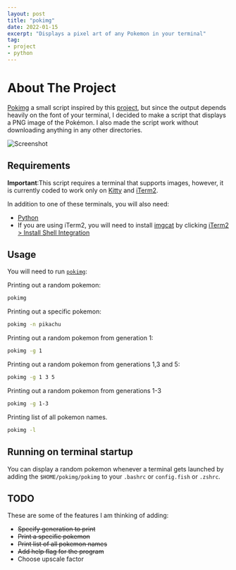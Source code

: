```yaml
---
layout: post
title: "pokimg"
date: 2022-01-15
excerpt: "Displays a pixel art of any Pokemon in your terminal"
tag:
- project 
- python
---
```


# About The Project

[Pokimg](https://github.com/FuzzyGrim/pokimg) a small script inspired by this [project](https://gitlab.com/phoneybadger/pokemon-colorscripts), but since the output depends heavily on the font of your terminal, I decided to make a script that displays a PNG image of the Pokémon. I also made the script work without downloading anything in any other directories.

![Screenshot](https://github.com/FuzzyGrim/pokimg/raw/master/screenshot.png)

## Requirements
**Important**:This script requires a terminal that supports images, however, it is currently coded to work only on [Kitty](https://sw.kovidgoyal.net/kitty/) and [iTerm2](https://iterm2.com/downloads.html).

In addition to one of these terminals, you will also need:
  - [Python](https://www.python.org/downloads/)
  - If you are using iTerm2, you will need to install [imgcat](https://iterm2.com/documentation-images.html) by clicking [iTerm2 > Install Shell Integration](https://i.stack.imgur.com/0DseS.png)

## Usage
You will need to run [`pokimg`](https://github.com/FuzzyGrim/pokimg/blob/master/pokimg):

Printing out a random pokemon:
```sh
pokimg
```

Printing out a specific pokemon:
```sh
pokimg -n pikachu
```

Printing out a random pokemon from generation 1:
```sh
pokimg -g 1
```

Printing out a random pokemon from generations 1,3 and 5:
```sh
pokimg -g 1 3 5
```

Printing out a random pokemon from generations 1-3
```sh
pokimg -g 1-3
```

Printing list of all pokemon names.
```sh
pokimg -l
```

## Running on terminal startup
You can display a random pokemon whenever a terminal gets launched by adding the `$HOME/pokimg/pokimg` to your `.bashrc` or `config.fish` or `.zshrc`.


## TODO

These are some of the features I am thinking of adding:

  - ~~Specify generation to print~~
  - ~~Print a specific pokemon~~
  - ~~Print list of all pokemon names~~
  - ~~Add help flag for the program~~
  - Choose upscale factor
